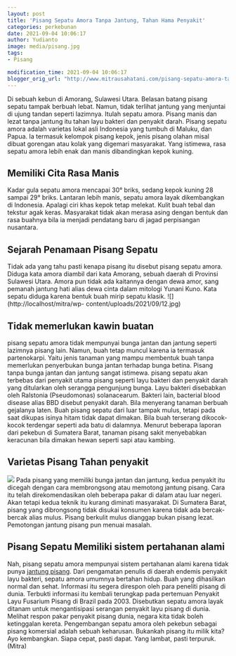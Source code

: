 ```yaml
---
layout: post
title: 'Pisang Sepatu Amora Tanpa Jantung, Tahan Hama Penyakit'
categories: perkebunan
date: 2021-09-04 10:06:17
author: Yudianto
image: media/pisang.jpg
tags:
- Pisang

modification_time: 2021-09-04 10:06:17
blogger_orig_url: "http://www.mitrausahatani.com/pisang-sepatu-amora-tanpa-jantung.html"
---
```


Di sebuah kebun di Amorang, Sulawesi Utara. Belasan batang pisang sepatu
tampak berbuah lebat. Namun, tidak terlihat jantung yang menjuntai di ujung
tandan seperti lazimnya. Itulah sepatu amora. Pisang manis dan lezat tanpa
jantung itu tahan layu bakteri dan penyakit darah. Pisang sepatu amora adalah
varietas lokal asli Indonesia yang tumbuh di Maluku, dan Papua. Ia termasuk
kelompok pisang kepok, jenis pisang olahan misal dibuat gorengan atau kolak
yang digemari masyarakat. Yang istimewa, rasa sepatu amora lebih enak dan
manis dibandingkan kepok kuning.

## Memiliki Cita Rasa Manis

Kadar gula sepatu amora mencapai 30° briks, sedang kepok kuning 28 sampai 29°
briks. Lantaran lebih manis, sepatu amora layak dikembangkan di Indonesia.
Apalagi ciri khas kepok tetap melekat. Kulit buah tebal dan tekstur agak
keras. Masyarakat tidak akan merasa asing dengan bentuk dan rasa buahnya bila
ia menjadi pendatang baru di jagad perpisangan nusantara.

## Sejarah Penamaan Pisang Sepatu

Tidak ada yang tahu pasti kenapa pisang itu disebut pisang sepatu amora.
Diduga kata amora diambil dari kata Amorang, sebuah daerah di Provinsi
Sulawesi Utara. Amora pun tidak ada kaitannya dengan dewa amor, sang pemanah
jantung hati alias dewa cinta dalam mitologi Yunani Kuno. Kata sepatu diduga
karena bentuk buah mirip sepatu klasik. ![](http://localhost/mitra/wp-
content/uploads/2021/09/12.jpg)

## Tidak memerlukan kawin buatan

pisang sepatu amora tidak mempunyai bunga jantan dan jantung seperti lazimnya
pisang lain. Namun, buah tetap muncul karena ia termasuk partenokarpi. Yaitu
jenis tanaman yang mampu membentuk buah tanpa memerlukan penyerbukan bunga
jantan terhadap bunga betina. Pisang tanpa bunga jantan dan jantung sangat
istimewa. pisang sepatu akan terbebas dari penyakit utama pisang seperti layu
bakteri dan penyakit darah yang ditularkan oleh serangga pengunjung bunga.
Layu bakteri disebabkan oleh Ralstonia (Pseudomonas) solanacearum. Bakteri
lain, bacterial blood disease alias BBD disebut penyakit darah. Bila menyerang
tanaman berbuah gejalanya laten. Buah pisang sepatu dari luar tampak mulus,
tetapi pada saat dikupas isinya hitam tidak dapat dimakan. Bila buah terserang
dikocok-kocok terdengar seperti ada batu di dalamnya. Menurut beberapa laporan
dari pekebun di Sumatera Barat, tanaman pisang sakit menyebabkan keracunan
bila dimakan hewan seperti sapi atau kambing.

## Varietas Pisang Tahan penyakit

![](http://localhost/mitra/wp-content/uploads/2021/09/amora.jpg) Pada pisang
yang memiliki bunga jantan dan jantung, kedua penyakit itu dicegah dengan cara
membrongsong atau memotong jantung pisang. Cara itu telah direkomendasikan
oleh beberapa pakar di dalam atau luar negeri. Akan tetapi kedua teknik itu
kurang diminati masyarakat. Di Sumatera Barat, pisang yang dibrongsong tidak
disukai konsumen karena tidak ada bercak-bercak alias mulus. Pisang berkulit
mulus dianggap bukan pisang lezat. Pemotongan jantung pisang pun menuai
masalah.

## Pisang Sepatu Memiliki sistem pertahanan alami

Nah, pisang sepatu amora mempunyai sistem pertahanan alami karena tidak punya
[jantung pisang](https://www.mitrausahatani.com/topik/pisang). Dari pengamatan penulis
di daerah endemis penyakit layu bakteri, sepatu amora umumnya bertahan hidup.
Buah yang dihasilkan normal dan sehat. Informasi itu segera direspon oleh para
peneliti pisang di dunia. Terbukti informasi itu kembali terungkap pada
pertemuan Penyakit Layu Fusarium Pisang di Brazil pada 2003. Disebutkan sepatu
amora layak ditanam untuk mengantisipasi serangan penyakit layu pisang di
dunia. Melihat respon pakar penyakit pisang dunia, negara kita tidak boleh
ketinggalan kereta. Pengembangan sepatu amora oleh pekebun sebagai pisang
komersial adalah sebuah keharusan. Bukankah pisang itu milik kita? Ayo
kembangkan. Siapa cepat, pasti dapat. Yang lambat, pasti terpuruk. (Mitra)


